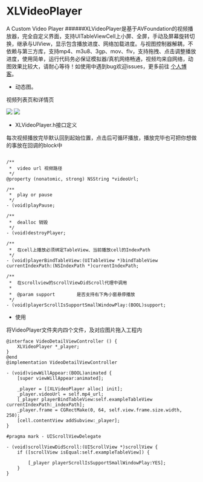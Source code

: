 # XLVideoPlayer
A Custom Video Player
######XLVideoPlayer是基于AVFoundation的视频播放器，完全自定义界面，支持UITableViewCell上小屏、全屏，手动及屏幕旋转切换，继承与UIView，显示包含播放进度、网络加载进度。与视图控制器解耦，不依赖与第三方库，支持mp4、m3u8、3gp、mov、flv，支持拖拽、点击调整播放进度，使用简单，运行代码务必保证模拟器/真机网络畅通，视频均来自网络，动图效果比较大，请耐心等待！如使用中遇到bug欢迎issues，更多前往 [个人博客](http://www.jianshu.com/users/edad244257e2/latest_articles)。
- 动态图。

视频列表页和详情页

![](https://github.com/ShelinShelin/XLVideoPlayer/blob/master/gif/Untitled_1.gif)
![](https://github.com/ShelinShelin/XLVideoPlayer/blob/master/gif/Untitled_2.gif)
- XLVideoPlayer.h接口定义

每次视频播放完毕默认回到起始位置，点击后可循环播放，播放完毕也可把你想做的事放在回调的block中
```

/**
 *  video url 视频路径
 */
@property (nonatomic, strong) NSString *videoUrl;

/**
 *  play or pause
 */
- (void)playPause;

/**
 *  dealloc 销毁
 */
- (void)destroyPlayer;

/**
 *  在cell上播放必须绑定TableView、当前播放cell的IndexPath
 */
- (void)playerBindTableView:(UITableView *)bindTableView currentIndexPath:(NSIndexPath *)currentIndexPath;

/**
 *  在scrollview的scrollViewDidScroll代理中调用
 *
 *  @param support        是否支持右下角小窗悬停播放
 */
- (void)playerScrollIsSupportSmallWindowPlay:(BOOL)support;

```
- 使用 

将VideoPlayer文件夹内四个文件，及对应图片拖入工程内

```
@interface VideoDetailViewController () {
    XLVideoPlayer *_player;
}
@end
@implementation VideoDetailViewController

- (void)viewWillAppear:(BOOL)animated {
    [super viewWillAppear:animated];
    
    _player = [[XLVideoPlayer alloc] init];
    _player.videoUrl = self.mp4_url;
    [_player playerBindTableView:self.exampleTableView currentIndexPath:_indexPath];
    _player.frame = CGRectMake(0, 64, self.view.frame.size.width, 250);
    [cell.contentView addSubview:_player];
}

```

```
#pragma mark - UIScrollViewDelegate

- (void)scrollViewDidScroll:(UIScrollView *)scrollView {
    if ([scrollView isEqual:self.exampleTableView]) {
        
        [_player playerScrollIsSupportSmallWindowPlay:YES];
    }
}

```


